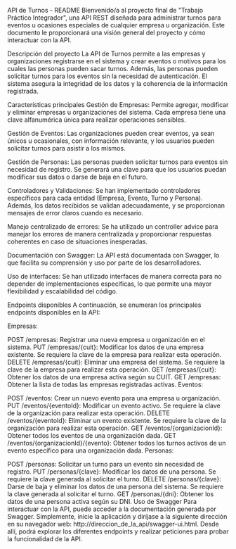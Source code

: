 API de Turnos - README
Bienvenido/a al proyecto final de "Trabajo Práctico Integrador", una API REST diseñada para administrar turnos para eventos u ocasiones especiales de cualquier empresa u organización. Este documento le proporcionará una visión general del proyecto y cómo interactuar con la API.

Descripción del proyecto
La API de Turnos permite a las empresas y organizaciones registrarse en el sistema y crear eventos o motivos para los cuales las personas pueden sacar turnos. Además, las personas pueden solicitar turnos para los eventos sin la necesidad de autenticación. El sistema asegura la integridad de los datos y la coherencia de la información registrada.

Características principales
Gestión de Empresas: Permite agregar, modificar y eliminar empresas u organizaciones del sistema. Cada empresa tiene una clave alfanumérica única para realizar operaciones sensibles.

Gestión de Eventos: Las organizaciones pueden crear eventos, ya sean únicos u ocasionales, con información relevante, y los usuarios pueden solicitar turnos para asistir a los mismos.

Gestión de Personas: Las personas pueden solicitar turnos para eventos sin necesidad de registro. Se generará una clave para que los usuarios puedan modificar sus datos o darse de baja en el futuro.

Controladores y Validaciones: Se han implementado controladores específicos para cada entidad (Empresa, Evento, Turno y Persona). Además, los datos recibidos se validan adecuadamente, y se proporcionan mensajes de error claros cuando es necesario.

Manejo centralizado de errores: Se ha utilizado un controller advice para manejar los errores de manera centralizada y proporcionar respuestas coherentes en caso de situaciones inesperadas.

Documentación con Swagger: La API está documentada con Swagger, lo que facilita su comprensión y uso por parte de los desarrolladores.

Uso de interfaces: Se han utilizado interfaces de manera correcta para no depender de implementaciones específicas, lo que permite una mayor flexibilidad y escalabilidad del código.

Endpoints disponibles
A continuación, se enumeran los principales endpoints disponibles en la API:

Empresas:

POST /empresas: Registrar una nueva empresa u organización en el sistema.
PUT /empresas/{cuit}: Modificar los datos de una empresa existente. Se requiere la clave de la empresa para realizar esta operación.
DELETE /empresas/{cuit}: Eliminar una empresa del sistema. Se requiere la clave de la empresa para realizar esta operación.
GET /empresas/{cuit}: Obtener los datos de una empresa activa según su CUIT.
GET /empresas: Obtener la lista de todas las empresas registradas activas.
Eventos:

POST /eventos: Crear un nuevo evento para una empresa u organización.
PUT /eventos/{eventoId}: Modificar un evento activo. Se requiere la clave de la organización para realizar esta operación.
DELETE /eventos/{eventoId}: Eliminar un evento existente. Se requiere la clave de la organización para realizar esta operación.
GET /eventos/{organizacionId}: Obtener todos los eventos de una organización dada.
GET /eventos/{organizacionId}/{evento}: Obtener todos los turnos activos de un evento específico para una organización dada.
Personas:

POST /personas: Solicitar un turno para un evento sin necesidad de registro.
PUT /personas/{clave}: Modificar los datos de una persona. Se requiere la clave generada al solicitar el turno.
DELETE /personas/{clave}: Darse de baja y eliminar los datos de una persona del sistema. Se requiere la clave generada al solicitar el turno.
GET /personas/{dni}: Obtener los datos de una persona activa según su DNI.
Uso de Swagger
Para interactuar con la API, puede acceder a la documentación generada por Swagger. Simplemente, inicie la aplicación y diríjase a la siguiente dirección en su navegador web: http://direccion_de_la_api/swagger-ui.html. Desde allí, podrá explorar los diferentes endpoints y realizar peticiones para probar la funcionalidad de la API.
